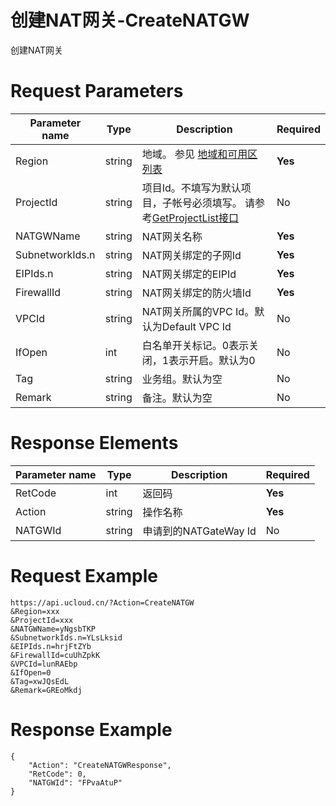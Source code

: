 # 创建NAT网关-CreateNATGW

创建NAT网关

# Request Parameters
|Parameter name|Type|Description|Required|
|---|---|---|---|
|Region|string|地域。 参见 [地域和可用区列表](../summary/regionlist.html)|**Yes**|
|ProjectId|string|项目Id。不填写为默认项目，子帐号必须填写。 请参考[GetProjectList接口](../summary/get_project_list.html)|No|
|NATGWName|string|NAT网关名称|**Yes**|
|SubnetworkIds.n|string|NAT网关绑定的子网Id|**Yes**|
|EIPIds.n|string|NAT网关绑定的EIPId|**Yes**|
|FirewallId|string|NAT网关绑定的防火墙Id|**Yes**|
|VPCId|string|NAT网关所属的VPC Id。默认为Default VPC Id|No|
|IfOpen|int|白名单开关标记。0表示关闭，1表示开启。默认为0|No|
|Tag|string|业务组。默认为空|No|
|Remark|string|备注。默认为空|No|

# Response Elements
|Parameter name|Type|Description|Required|
|---|---|---|---|
|RetCode|int|返回码|**Yes**|
|Action|string|操作名称|**Yes**|
|NATGWId|string|申请到的NATGateWay Id|No|

# Request Example
```
https://api.ucloud.cn/?Action=CreateNATGW
&Region=xxx
&ProjectId=xxx
&NATGWName=yNgsbTKP
&SubnetworkIds.n=YLsLksid
&EIPIds.n=hrjFtZYb
&FirewallId=cuUhZpkK
&VPCId=lunRAEbp
&IfOpen=0
&Tag=xwJQsEdL
&Remark=GREoMkdj
```

# Response Example
```
{
    "Action": "CreateNATGWResponse", 
    "RetCode": 0, 
    "NATGWId": "FPvaAtuP"
}
```

